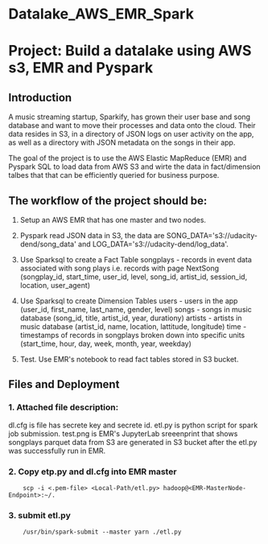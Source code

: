 # Datalake_AWS_EMR_Spark
# Project: Build a datalake using AWS s3, EMR and Pyspark

## Introduction
A music streaming startup, Sparkify, has grown their user base and song database and want to move their processes and data onto the cloud. Their data resides in S3, in a directory of JSON logs on user activity on the app, as well as a directory with JSON metadata on the songs in their app. 

The goal of the project is to use the AWS Elastic MapReduce (EMR) and Pyspark SQL to load data from AWS S3 and wirte the data in fact/dimension talbes that that can be efficiently queried for business purpose.

## The workflow of the project should be:
1. Setup an AWS EMR that has one master and two nodes.

2. Pyspark read JSON data in S3, the data are SONG_DATA='s3://udacity-dend/song_data' and LOG_DATA='s3://udacity-dend/log_data'.

3. Use Sparksql to create a Fact Table
    songplays - records in event data associated with song plays i.e. records with page NextSong
    (songplay_id, 
    start_time, 
    user_id, 
    level, 
    song_id, 
    artist_id, 
    session_id, 
    location, 
    user_agent)

4. Use Sparksql to create Dimension Tables
   users - users in the app
    (user_id, first_name, last_name, gender, level)
   songs - songs in music database
    (song_id, title, artist_id, year, durationy)
   artists - artists in music database
    (artist_id, name, location, lattitude, longitude)
    time - timestamps of records in songplays broken down into specific units
    (start_time, hour, day, week, month, year, weekday)

5. Test. Use EMR's notebook to read fact tables stored in S3 bucket.
    
## Files and Deployment
### 1. Attached file description: 
   dl.cfg is file has secrete key and secrete id. 
   etl.py is python script for spark job submission.
   test.png is EMR's JupyterLab sreeenprint that shows songplays parquet data from S3 are generated in S3 bucket            after the etl.py was successfully run in EMR.

### 2. Copy etp.py and dl.cfg into EMR master
        scp -i <.pem-file> <Local-Path/etl.py> hadoop@<EMR-MasterNode-Endpoint>:~/.

### 3. submit etl.py
        /usr/bin/spark-submit --master yarn ./etl.py




